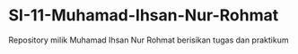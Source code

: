 # SI-11-Muhamad-Ihsan-Nur-Rohmat
Repository milik Muhamad Ihsan Nur Rohmat berisikan tugas dan praktikum
